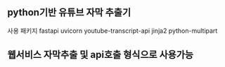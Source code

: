 ## python기반 유튜브 자막 추출기

사용 패키지
fastapi
uvicorn
youtube-transcript-api
jinja2
python-multipart 

## 웹서비스 자막추출 및 api호출 형식으로 사용가능
